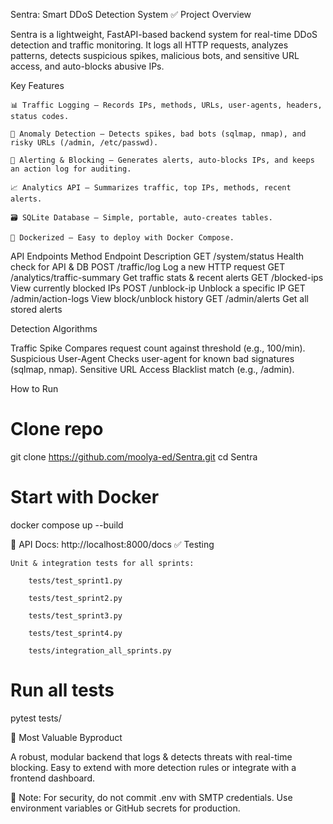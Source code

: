 Sentra: Smart DDoS Detection System
✅ Project Overview

Sentra is a lightweight, FastAPI-based backend system for real-time DDoS detection and traffic monitoring.
It logs all HTTP requests, analyzes patterns, detects suspicious spikes, malicious bots, and sensitive URL access, and auto-blocks abusive IPs.

Key Features

    📊 Traffic Logging — Records IPs, methods, URLs, user-agents, headers, status codes.

    🚦 Anomaly Detection — Detects spikes, bad bots (sqlmap, nmap), and risky URLs (/admin, /etc/passwd).

    🔔 Alerting & Blocking — Generates alerts, auto-blocks IPs, and keeps an action log for auditing.

    📈 Analytics API — Summarizes traffic, top IPs, methods, recent alerts.

    🗃️ SQLite Database — Simple, portable, auto-creates tables.

    🐳 Dockerized — Easy to deploy with Docker Compose.


API Endpoints
Method	Endpoint	Description
GET	/system/status	Health check for API & DB
POST	/traffic/log	Log a new HTTP request
GET	/analytics/traffic-summary	Get traffic stats & recent alerts
GET	/blocked-ips	View currently blocked IPs
POST	/unblock-ip	Unblock a specific IP
GET	/admin/action-logs	View block/unblock history
GET	/admin/alerts	Get all stored alerts

 Detection Algorithms

Traffic Spike	Compares request count against threshold (e.g., 100/min).
Suspicious User-Agent	Checks user-agent for known bad signatures (sqlmap, nmap).
Sensitive URL Access	Blacklist match (e.g., /admin).

 How to Run

# Clone repo
git clone https://github.com/moolya-ed/Sentra.git
cd Sentra

# Start with Docker
docker compose up --build

📌 API Docs: http://localhost:8000/docs
✅ Testing

    Unit & integration tests for all sprints:

        tests/test_sprint1.py

        tests/test_sprint2.py

        tests/test_sprint3.py

        tests/test_sprint4.py

        tests/integration_all_sprints.py

# Run all tests
pytest tests/

📌 Most Valuable Byproduct

A robust, modular backend that logs & detects threats with real-time blocking.
Easy to extend with more detection rules or integrate with a frontend dashboard.

🔐 Note:
For security, do not commit .env with SMTP credentials.
Use environment variables or GitHub secrets for production.
